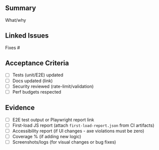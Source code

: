 ## Summary
What/why

## Linked Issues
Fixes #

## Acceptance Criteria
- [ ] Tests (unit/E2E) updated
- [ ] Docs updated (link)
- [ ] Security reviewed (rate-limit/validation)
- [ ] Perf budgets respected

## Evidence
- [ ] E2E test output or Playwright report link
- [ ] First-load JS report (attach `first-load-report.json` from CI artifacts)
- [ ] Accessibility report (if UI changes - axe violations must be zero)
- [ ] Coverage % (if adding new logic)
- [ ] Screenshots/logs (for visual changes or bug fixes)
